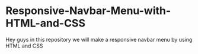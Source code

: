 # Responsive-Navbar-Menu-with-HTML-and-CSS
Hey guys in this repository we will make a responsive navbar menu by using HTML and CSS

